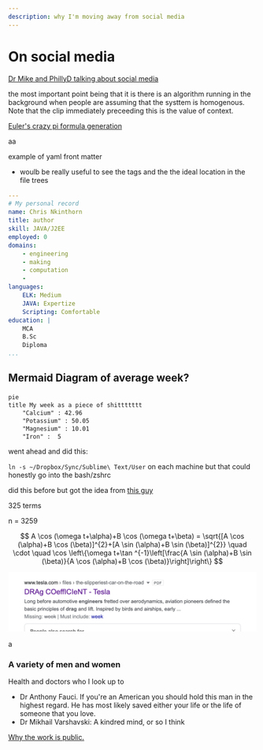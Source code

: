 ```yaml
---
description: why I'm moving away from social media
---
```


# On social media

[Dr Mike and PhillyD talking about social media](https://youtu.be/IdPFaDt2dEo?t=2144)

the most important point being that it is there is an algorithm running in the background when people are assuming that the systtem is homogenous. Note that the clip immediately preceeding this is the value of context. 

[Euler's crazy pi formula generation](https://www.youtube.com/watch?v=WL_Yzbo1ha4)

aa

example of yaml front matter

* woulb be really useful to see the tags and the the ideal location in the file trees  

```yaml
---
# My personal record
name: Chris Nkinthorn
title: author
skill: JAVA/J2EE
employed: 0
domains:
    - engineering
    - making
    - computation
    - 
languages:
    ELK: Medium
    JAVA: Expertize
    Scripting: Comfortable
education: |
    MCA
    B.Sc
    Diploma
...
```

## Mermaid Diagram of average week?

```text
pie
title My week as a piece of shittttttt
    "Calcium" : 42.96
    "Potassium" : 50.05
    "Magnesium" : 10.01
    "Iron" :  5
```

went ahead and did this:

`ln -s ~/Dropbox/Sync/Sublime\ Text/User` on each machine but that could honestly go into the bash/zshrc

did this before but got the idea from [this guy](https://blog.codecarrot.net/how-to-sync-sublime-text-packages-and-settings-across-multiple-computers-with-cloud-storage/)

325 terms

n = 3259

$$
A \cos (\omega t+\alpha)+B \cos (\omega t+\beta) = \sqrt{[A \cos (\alpha)+B \cos (\beta)]^{2}+[A \sin (\alpha)+B \sin (\beta)]^{2}} \quad \cdot \quad \cos \left\{\omega t+\tan ^{-1}\left[\frac{A \sin (\alpha)+B \sin (\beta)}{A \cos (\alpha)+B \cos (\beta)}\right]\right\}
$$



![Tesla saves their files under mOcking sPOngEbOb sqUArepAnTs TexT ](.gitbook/assets/image%20%281%29.png)

a

### A variety of men and women 

Health and doctors who I look up to 

* Dr Anthony Fauci. If you're an American you should hold this man in the highest regard. He has most likely saved either your life or the life of someone that you love. 
* Dr Mikhail Varshavski: A kindred mind, or so I think 

[Why the work is public.](https://via.hypothes.is/https://www.aip.org/history-programs/niels-bohr-library/oral-histories/5020-5#annotations:VJkQwDSeEeqSYq_Uw7vQRA)



 

